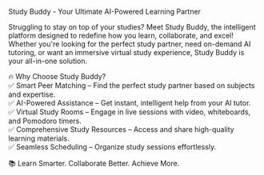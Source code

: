 Study Buddy - Your Ultimate AI-Powered Learning Partner  

Struggling to stay on top of your studies? Meet Study Buddy, the intelligent platform designed to redefine how you learn, collaborate, and excel! Whether you're looking for the perfect study partner, need on-demand AI tutoring, or want an immersive virtual study experience, Study Buddy is your all-in-one solution.  

🔥 Why Choose Study Buddy?  
✅ Smart Peer Matching – Find the perfect study partner based on subjects and expertise.  
✅ AI-Powered Assistance – Get instant, intelligent help from your AI tutor.  
✅ Virtual Study Rooms – Engage in live sessions with video, whiteboards, and Pomodoro timers.  
✅ Comprehensive Study Resources – Access and share high-quality learning materials.  
✅ Seamless Scheduling – Organize study sessions effortlessly.  

📚 Learn Smarter. Collaborate Better. Achieve More. 
